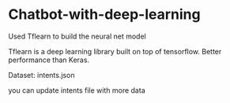 # Chatbot-with-deep-learning

Used Tflearn to build the neural net model

Tflearn is a deep learning library built on top of tensorflow. Better performance than Keras.

Dataset: intents.json

you can update intents file with more data
